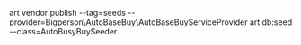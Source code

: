 art vendor:publish --tag=seeds --provider=Bigperson\AutoBaseBuy\AutoBaseBuyServiceProvider
art db:seed --class=AutoBusyBuySeeder